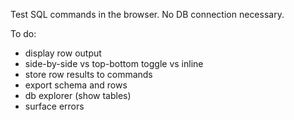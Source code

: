 Test SQL commands in the browser. No DB connection necessary.

To do:

- display row output
- side-by-side vs top-bottom toggle vs inline
- store row results to commands
- export schema and rows
- db explorer (show tables)
- surface errors
